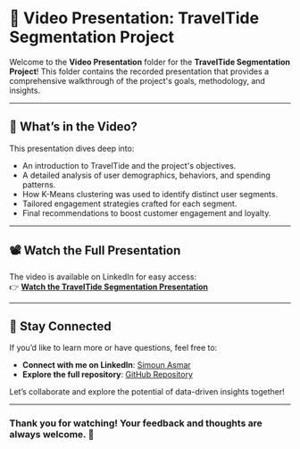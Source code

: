 # 🎥 Video Presentation: TravelTide Segmentation Project

Welcome to the **Video Presentation** folder for the **TravelTide Segmentation Project**! This folder contains the recorded presentation that provides a comprehensive walkthrough of the project's goals, methodology, and insights.

---

## 🌟 What’s in the Video?
This presentation dives deep into:
- An introduction to TravelTide and the project's objectives.
- A detailed analysis of user demographics, behaviors, and spending patterns.
- How K-Means clustering was used to identify distinct user segments.
- Tailored engagement strategies crafted for each segment.
- Final recommendations to boost customer engagement and loyalty.

---

## 📽️ Watch the Full Presentation  
The video is available on LinkedIn for easy access:  
👉 **[Watch the TravelTide Segmentation Presentation](https://www.linkedin.com/feed/update/urn:li:ugcPost:7267644711228604416/)**  


---

## 🔗 Stay Connected
If you’d like to learn more or have questions, feel free to:  
- **Connect with me on LinkedIn**: [Simoun Asmar](https://www.linkedin.com/in/simounasmar)  
- **Explore the full repository**: [GitHub Repository](https://github.com/simoun-asmar)  

Let’s collaborate and explore the potential of data-driven insights together!

---

### Thank you for watching! Your feedback and thoughts are always welcome. 🚀
